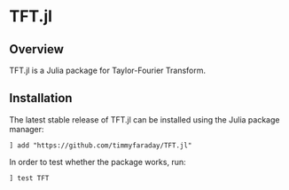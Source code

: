 # TFT.jl

## Overview

TFT.jl is a Julia package for Taylor-Fourier Transform.

## Installation

The latest stable release of TFT.jl can be installed using the Julia package 
manager:

```
] add "https://github.com/timmyfaraday/TFT.jl"
```

In order to test whether the package works, run:
```
] test TFT
```